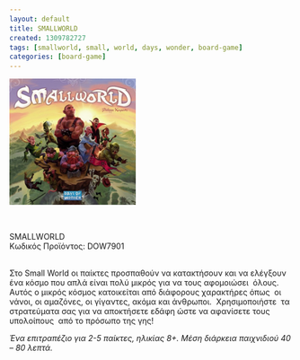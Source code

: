```yaml
---
layout: default
title: SMALLWORLD
created: 1309782727
tags: [smallworld, small, world, days, wonder, board-game]
categories: [board-game]
---
```

<p class="rtecenter">
	<img alt="" src="/assets/images/smallworld.jpg" style="width: 225px; height: 225px;" /></p>
<p>
	&nbsp;</p>
<p>
	<span class="text01">SMALLWORLD</span><br />
	&Kappa;&omega;&delta;&iota;&kappa;ό&sigmaf; &Pi;&rho;&omicron;ϊό&nu;&tau;&omicron;&sigmaf;: DOW7901<br />
	&nbsp;</p>
<p>
	&Sigma;&tau;&omicron; Small World &omicron;&iota; &pi;&alpha;ί&kappa;&tau;&epsilon;&sigmaf; &pi;&rho;&omicron;&sigma;&pi;&alpha;&theta;&omicron;ύ&nu; &nu;&alpha; &kappa;&alpha;&tau;&alpha;&kappa;&tau;ή&sigma;&omicron;&upsilon;&nu; &kappa;&alpha;&iota; &nu;&alpha; &epsilon;&lambda;έ&gamma;&xi;&omicron;&upsilon;&nu; έ&nu;&alpha; &kappa;ό&sigma;&mu;&omicron; &pi;&omicron;&upsilon; &alpha;&pi;&lambda;ά &epsilon;ί&nu;&alpha;&iota; &pi;&omicron;&lambda;ύ &mu;&iota;&kappa;&rho;ό&sigmaf; &gamma;&iota;&alpha; &nu;&alpha; &tau;&omicron;&upsilon;&sigmaf; &alpha;&phi;&omicron;&mu;&omicron;&iota;ώ&sigma;&epsilon;&iota;&nbsp; ό&lambda;&omicron;&upsilon;&sigmaf;. &Alpha;&upsilon;&tau;ό&sigmaf; &omicron; &mu;&iota;&kappa;&rho;ό&sigmaf; &kappa;ό&sigma;&mu;&omicron;&sigmaf; &kappa;&alpha;&tau;&omicron;&iota;&kappa;&epsilon;ί&tau;&alpha;&iota; &alpha;&pi;ό &delta;&iota;ά&phi;&omicron;&rho;&omicron;&upsilon;&sigmaf; &chi;&alpha;&rho;&alpha;&kappa;&tau;ή&rho;&epsilon;&sigmaf; ό&pi;&omega;&sigmaf;&nbsp; &omicron;&iota; &nu;ά&nu;&omicron;&iota;, &omicron;&iota; &alpha;&mu;&alpha;&zeta;ό&nu;&epsilon;&sigmaf;, &omicron;&iota; &gamma;ί&gamma;&alpha;&nu;&tau;&epsilon;&sigmaf;, &alpha;&kappa;ό&mu;&alpha; &kappa;&alpha;&iota; ά&nu;&theta;&rho;&omega;&pi;&omicron;&iota;.&nbsp; &Chi;&rho;&eta;&sigma;&iota;&mu;&omicron;&pi;&omicron;&iota;ή&sigma;&tau;&epsilon;&nbsp; &tau;&alpha; &sigma;&tau;&rho;&alpha;&tau;&epsilon;ύ&mu;&alpha;&tau;&alpha; &sigma;&alpha;&sigmaf; &gamma;&iota;&alpha; &nu;&alpha; &alpha;&pi;&omicron;&kappa;&tau;ή&sigma;&epsilon;&tau;&epsilon; &epsilon;&delta;ά&phi;&eta; ώ&sigma;&tau;&epsilon; &nu;&alpha; &alpha;&phi;&alpha;&nu;ί&sigma;&epsilon;&tau;&epsilon; &tau;&omicron;&upsilon;&sigmaf; &upsilon;&pi;&omicron;&lambda;&omicron;ί&pi;&omicron;&upsilon;&sigmaf;&nbsp; &alpha;&pi;ό &tau;&omicron; &pi;&rho;ό&sigma;&omega;&pi;&omicron; &tau;&eta;&sigmaf; &gamma;&eta;&sigmaf;!</p>
<p>
	<em>Έ&nu;&alpha; &epsilon;&pi;&iota;&tau;&rho;&alpha;&pi;έ&zeta;&iota;&omicron; &gamma;&iota;&alpha; 2-5 &pi;&alpha;ί&kappa;&tau;&epsilon;&sigmaf;, &eta;&lambda;&iota;&kappa;ί&alpha;&sigmaf; 8+. &Mu;έ&sigma;&eta; &delta;&iota;ά&rho;&kappa;&epsilon;&iota;&alpha; &pi;&alpha;&iota;&chi;&nu;&iota;&delta;&iota;&omicron;ύ 40 &ndash; 80 &lambda;&epsilon;&pi;&tau;ά.</em></p>
